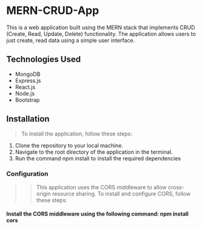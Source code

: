 # MERN-CRUD-App

This is a web application built using the MERN stack that implements CRUD (Create, Read, Update, Delete) functionality. The application allows users to just create, read data using a simple user interface.

## Technologies Used
- MongoDB
- Express.js
- React.js
- Node.js
- Bootstrap

## Installation
>To install the application, follow these steps:

1. Clone the repository to your local machine.
2. Navigate to the root directory of the application in the terminal.
3. Run the command npm install to install the required dependencies

### Configuration
>>This application uses the CORS middleware to allow cross-origin resource sharing. To install and configure CORS, follow these steps:
#### Install the CORS middleware using the following command:  npm install cors
